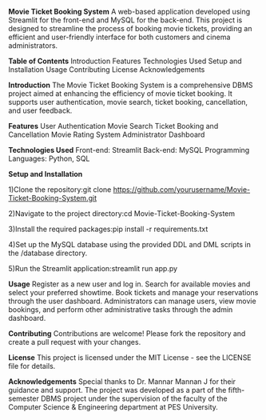 **Movie Ticket Booking System**
A web-based application developed using Streamlit for the front-end and MySQL for the back-end. This project is designed to streamline the process of booking movie tickets, providing an efficient and user-friendly interface for both customers and cinema administrators.

**Table of Contents**
Introduction
Features
Technologies Used
Setup and Installation
Usage
Contributing
License
Acknowledgements

**Introduction**
The Movie Ticket Booking System is a comprehensive DBMS project aimed at enhancing the efficiency of movie ticket booking. It supports user authentication, movie search, ticket booking, cancellation, and user feedback.

**Features**
User Authentication
Movie Search
Ticket Booking and Cancellation
Movie Rating System
Administrator Dashboard

**Technologies Used**
Front-end: Streamlit
Back-end: MySQL
Programming Languages: Python, SQL

**Setup and Installation**

1)Clone the repository:git clone https://github.com/yourusername/Movie-Ticket-Booking-System.git

2)Navigate to the project directory:cd Movie-Ticket-Booking-System

3)Install the required packages:pip install -r requirements.txt

4)Set up the MySQL database using the provided DDL and DML scripts in the /database directory.

5)Run the Streamlit application:streamlit run app.py

**Usage**
Register as a new user and log in.
Search for available movies and select your preferred showtime.
Book tickets and manage your reservations through the user dashboard.
Administrators can manage users, view movie bookings, and perform other administrative tasks through the admin dashboard.

**Contributing**
Contributions are welcome! Please fork the repository and create a pull request with your changes.

**License**
This project is licensed under the MIT License - see the LICENSE file for details.

**Acknowledgements**
Special thanks to Dr. Mannar Mannan J for their guidance and support.
The project was developed as a part of the fifth-semester DBMS project under the supervision of the faculty of the Computer Science & Engineering department at PES University.
